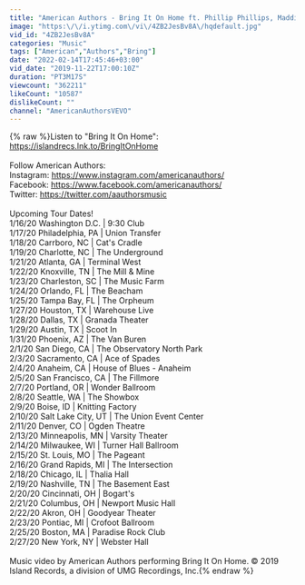 ```yaml
---
title: "American Authors - Bring It On Home ft. Phillip Phillips, Maddie Poppe"
image: "https:\/\/i.ytimg.com\/vi\/4ZB2JesBv8A\/hqdefault.jpg"
vid_id: "4ZB2JesBv8A"
categories: "Music"
tags: ["American","Authors","Bring"]
date: "2022-02-14T17:45:46+03:00"
vid_date: "2019-11-22T17:00:10Z"
duration: "PT3M17S"
viewcount: "362211"
likeCount: "10587"
dislikeCount: ""
channel: "AmericanAuthorsVEVO"
---
```

{% raw %}Listen to &quot;Bring It On Home&quot;: <a rel="nofollow" target="blank" href="https://islandrecs.lnk.to/BringItOnHome">https://islandrecs.lnk.to/BringItOnHome</a><br /><br />Follow American Authors: <br />Instagram: <a rel="nofollow" target="blank" href="https://www.instagram.com/americanauthors/">https://www.instagram.com/americanauthors/</a><br />Facebook: <a rel="nofollow" target="blank" href="https://www.facebook.com/americanauthors/">https://www.facebook.com/americanauthors/</a><br />Twitter: <a rel="nofollow" target="blank" href="https://twitter.com/aauthorsmusic">https://twitter.com/aauthorsmusic</a><br /><br />Upcoming Tour Dates!<br />1/16/20 Washington D.C. | 9:30 Club<br />1/17/20 Philadelphia, PA | Union Transfer<br />1/18/20 Carrboro, NC | Cat's Cradle<br />1/19/20 Charlotte, NC | The Underground<br />1/21/20 Atlanta, GA | Terminal West<br />1/22/20 Knoxville, TN | The Mill &amp; Mine<br />1/23/20 Charleston, SC | The Music Farm<br />1/24/20 Orlando, FL | The Beacham<br />1/25/20 Tampa Bay, FL | The Orpheum<br />1/27/20 Houston, TX | Warehouse Live<br />1/28/20 Dallas, TX | Granada Theater<br />1/29/20 Austin, TX | Scoot In<br />1/31/20 Phoenix, AZ | The Van Buren<br />2/1/20 San Diego, CA | The Observatory North Park<br />2/3/20 Sacramento, CA | Ace of Spades<br />2/4/20 Anaheim, CA | House of Blues - Anaheim<br />2/5/20 San Francisco, CA | The Fillmore<br />2/7/20 Portland, OR | Wonder Ballroom <br />2/8/20 Seattle, WA | The Showbox<br />2/9/20 Boise, ID | Knitting Factory<br />2/10/20 Salt Lake City, UT | The Union Event Center<br />2/11/20 Denver, CO | Ogden Theatre<br />2/13/20 Minneapolis, MN | Varsity Theater<br />2/14/20 Milwaukee, WI | Turner Hall Ballroom<br />2/15/20 St. Louis, MO | The Pageant<br />2/16/20 Grand Rapids, MI | The Intersection<br />2/18/20 Chicago, IL | Thalia Hall<br />2/19/20 Nashville, TN | The Basement East<br />2/20/20 Cincinnati, OH | Bogart's<br />2/21/20 Columbus, OH | Newport Music Hall<br />2/22/20 Akron, OH | Goodyear Theater<br />2/23/20 Pontiac, MI | Crofoot Ballroom<br />2/25/20 Boston, MA | Paradise Rock Club<br />2/27/20 New York, NY | Webster Hall<br /><br />Music video by American Authors performing Bring It On Home. © 2019 Island Records, a division of UMG Recordings, Inc.{% endraw %}
